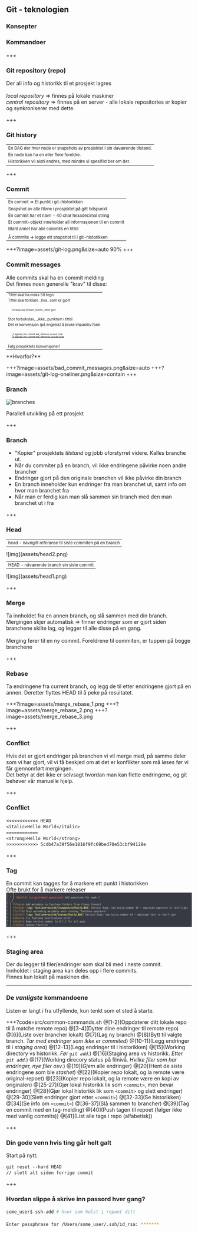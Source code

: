 ## Git - teknologien
### Konsepter
### Kommandoer

+++

### Git repository (repo)

Der all info og historikk til et prosjekt lagres<br><br>
_local repository_ => finnes på lokale maskiner<br>
_central repository_ => finnes på en server - alle lokale repositories er kopier og synkroniserer med dette.

+++

### Git history

<table style="font-size: 0.8em">
<tr class="fragment"><td>En DAG der hver node er snapshots av prosjektet i sin daværende tilstand.</td></tr>
<tr class="fragment"><td>En node kan ha en eller flere foreldre.</td></tr>
<tr class="fragment"><td>Historikken vil aldri endres, med mindre vi spesifikt ber om det.</td></tr>
</table>

+++

### Commit

<table style="font-size: 0.8em">
<tr class="fragment"><td>En commit => Et punkt i git-historikken</td></tr>
<tr class="fragment"><td>Snapshot av alle filene i prosjektet på gitt tidspunkt</td></tr>
<tr class="fragment"><td>En commit har et navn - 40 char hexadecimal string</td></tr>
<tr class="fragment"><td>Et commit-objekt inneholder all informasjonen til en commit</td></tr>
<tr class="fragment"><td>Blant annet har alle commits en tittel</td></tr>
<tr><td></td></tr>
<tr class="fragment"><td>Å commite => legge ett snapshot til i git-historikken</td></tr>
</table>

+++?image=assets/git-log.png&size=auto 90%
+++

### Commit messages

Alle commits skal ha en commit melding<br>
Det finnes noen generelle "krav" til disse:

<table style="font-size: 0.7em">
<tr class="fragment"><td>Tittel skal ha maks 50 tegn</td></tr>
<tr class="fragment"><td>Tittel skal forklare _hva_ som er gjort</td></tr>
<tr class="fragment"><td style="padding:15px; font-size: 0.6em">Evt body skal forklare _hvorfor_ det er gjort</td></tr>
<tr class="fragment"><td>Stor forbokstav, _ikke_ punktum i tittel</td></tr>
<tr class="fragment"><td>Det er konvensjon (på engelsk) å bruke imparativ form</td></tr>
<tr class="fragment"><td style="padding:15px; font-size: 0.6em">_If applied, this commit will_ Remove unused code<br><strike>_If applied, this commit will_ Removes unused code</strike></td></tr>
<tr class="fragment"><td>Følg prosjektets konvensjoner!</td></tr>
</table>

<span class="fragment">
**Hvorfor?**
</span>

+++?image=assets/bad_commit_messages.png&size=auto
+++?image=assets/git-log-oneliner.png&size=contain
+++

### Branch
![branches](https://www.atlassian.com/dam/jcr:389059a7-214c-46a3-bc52-7781b4730301/hero.svg)

Parallell utvikling på ett prosjekt

+++
### Branch

*   "Kopier" prosjektets _tilstand_ og jobb uforstyrret videre. Kalles branche ut.
*   Når du commiter på en branch, vil ikke endringene påvirke noen andre brancher
*   Endringer gjort på den originale branchen vil ikke påvirke din branch
*   En branch inneholder kun endringer fra man branchet ut, samt info om hvor man branchet fra
*   Når man er ferdig kan man slå sammen sin branch med den man branchet ut i fra

+++

### Head

<table style="font-size: 0.8em">
<tr class="fragment"><td>head - navngitt referanse til siste commiten på en branch</td></tr>
</table>
![img](assets/head2.png)
<table style="font-size: 0.8em">
<tr class="fragment"><td>HEAD - nåværende branch sin siste commit</td></tr>
</table>
![img](assets/head1.png)

+++

### Merge

Ta innholdet fra en annen branch, og slå sammen med din branch.<br>
Mergingen skjer automatisk => finner endringer som er gjort siden branchene skilte lag, og legger til alle disse på en gang.<br>
<br>Merging fører til en ny commit. Foreldrene til commiten, er tuppen på begge branchene

+++

### Rebase

Ta endringene fra current branch, og legg de til etter endringene gjort på en annen. Deretter flyttes HEAD til å peke på resultatet.

+++?image=assets/merge_rebase_1.png
+++?image=assets/merge_rebase_2.png
+++?image=assets/merge_rebase_3.png

+++

### Conflict

Hvis det er gjort endringer på branchen vi vil merge med, på samme deler som vi har gjort, vil vi få beskjed om at det er konflikter som må løses før vi får gjennomført mergingen.<br>
Det betyr at det ikke er selvsagt hvordan man kan flette endringene, og git behøver vår manuelle hjelp.

+++
### Conflict
```
<<<<<<<<<<<< HEAD
<italic>Hello World</italic>
============
<strong>Hello World</strong>
>>>>>>>>>>>> 5cdb47a39f56e1816f9fc69bed70e53cbf94128e
```

+++

### Tag

En commit kan tagges for å markere ett punkt i historikken<br>
Ofte brukt for å markere releaser<br>
![tag](assets/tags.png)

+++

### Staging area

Der du legger til filer/endringer som skal bli med i neste commit.<br>
Innholdet i staging area kan deles opp i flere commits.<br>
Finnes kun lokalt på maskinen din.

---

### De _vanligste_ kommandoene
Listen er langt i fra utfyllende, kun tenkt som et sted å starte.

+++?code=src/common-commands.sh
@[1-2](Oppdaterer ditt lokale repo til å matche remote repo)
@[3-4](Dytter dine endringer til remote repo)
@[6](Liste over brancher lokalt)
@[7](Lag ny branch)
@[8](Bytt til valgte branch. _Tar med endringer som ikke er commited_)
@[10-11](Legg endringer til i _staging area_)
@[12-13](Legg endringer til i historikken)
@[15](Working directory vs historikk. _Før `git add`._)
@[16](Staging area vs historikk. _Etter `git add`._)
@[17](Working direcory status på filnivå. _Hvilke filer som har endringer, nye filer osv._)
@[19](_Gjem_ alle endringer)
@[20](Hent de siste endringene som ble _stashet_)
@[22](Kopier repo lokalt, og la remote være original-repoet)
@[23](Kopier repo lokalt, og la remote være en kopi av originalen)
@[25-27](Gjør lokal historikk lik som `<commit>`, men bevar endringer)
@[28](Gjør lokal historikk lik som `<commit>` og slett endringer)
@[29-30](Slett endringer gjort etter `<commit>`)
@[32-33](Se historikken)
@[34](Se info om `<commit>`)
@[36-37](Slå sammen to brancher)
@[39](Tag en commit med en tag-melding)
@[40](Push tagen til repoet (følger ikke med vanlig commits))
@[41](List alle tags i repo (alfabetisk))

+++

### Din gode venn hvis ting går helt galt

Start på nytt:

```
git reset --hard HEAD
// slett alt siden forrige commit
```

+++

### Hvordan slippe å skrive inn passord hver gang?

```sh
some_user$ ssh-add # hvor som helst i repoet ditt

Enter passphrase for /Users/some_user/.ssh/id_rsa: *******
```
